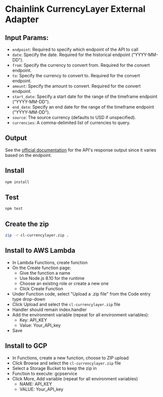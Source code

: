# Chainlink CurrencyLayer External Adapter

## Input Params:

- `endpoint`: Required to specify which endpoint of the API to call
- `date`: Specify the date. Required for the historical endpoint ("YYYY-MM-DD").
- `from`: Specify the currency to convert from. Required for the convert endpoint.
- `to`: Specify the currency to convert to. Required for the convert endpoint.
- `amount`: Specify the amount to convert. Required for the convert endpoint.
- `start_date`: Specify a start date for the range of the timeframe endpoint ("YYYY-MM-DD").
- `end_date`: Specify an end date for the range of the timeframe endpoint ("YYYY-MM-DD").
- `source`: The source currency (defaults to USD if unspecified).
- `currencies`: A comma-delimited list of currencies to query.

## Output

See the [official documentation](https://currencylayer.com/documentation) for the API's response output since it varies based on the endpoint.

## Install

```bash
npm install
```

## Test

```bash
npm test
```

## Create the zip

```bash
zip -r cl-currencylayer.zip .
```

## Install to AWS Lambda

- In Lambda Functions, create function
- On the Create function page:
  - Give the function a name
  - Use Node.js 8.10 for the runtime
  - Choose an existing role or create a new one
  - Click Create Function
- Under Function code, select "Upload a .zip file" from the Code entry type drop-down
- Click Upload and select the `cl-currencylayer.zip` file
- Handler should remain index.handler
- Add the environment variable (repeat for all environment variables):
  - Key: API_KEY
  - Value: Your_API_key
- Save


## Install to GCP

- In Functions, create a new function, choose to ZIP upload
- Click Browse and select the `cl-currencylayer.zip` file
- Select a Storage Bucket to keep the zip in
- Function to execute: gcpservice
- Click More, Add variable (repeat for all environment variables)
  - NAME: API_KEY
  - VALUE: Your_API_key